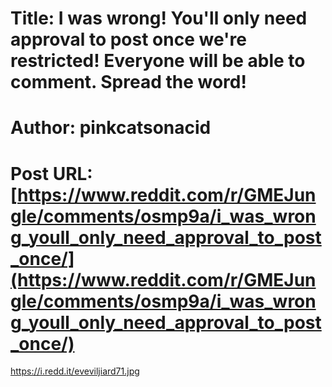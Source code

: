 # Title: I was wrong! You'll only need approval to post once we're restricted! Everyone will be able to comment. Spread the word!
# Author: pinkcatsonacid
# Post URL: [https://www.reddit.com/r/GMEJungle/comments/osmp9a/i_was_wrong_youll_only_need_approval_to_post_once/](https://www.reddit.com/r/GMEJungle/comments/osmp9a/i_was_wrong_youll_only_need_approval_to_post_once/)


https://i.redd.it/eveviljiard71.jpg